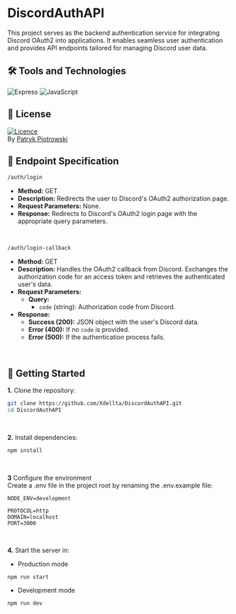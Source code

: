 # DiscordAuthAPI
This project serves as the backend authentication service for integrating Discord OAuth2 into applications. It enables seamless user authentication and provides API endpoints tailored for managing Discord user data.
<br>

## 🛠️ Tools and Technologies
![Express](https://img.shields.io/badge/Express%20js-000000?style=for-the-badge&logo=express&logoColor=white)
![JavaScript](https://img.shields.io/badge/JavaScript-F7DF1E?style=for-the-badge&logo=javascript&logoColor=black)
<br>

## 📜 License
[![Licence](https://img.shields.io/github/license/Ileriayo/markdown-badges?style=for-the-badge)](./LICENSE)<br>
By [Patryk Piotrowski](https://github.com/Xdellta)
<br>

## 📌 Endpoint Specification
```sh
/auth/login
```
- **Method:** GET
- **Description:** Redirects the user to Discord's OAuth2 authorization page.
- **Request Parameters:** None.
- **Response:** Redirects to Discord's OAuth2 login page with the appropriate query parameters.
<br>

```sh
/auth/login-callback
```
- **Method:** GET
- **Description:** Handles the OAuth2 callback from Discord. Exchanges the authorization code for an access token and retrieves the authenticated user's data.
- **Request Parameters:**
  - **Query:**
    - `code` (string): Authorization code from Discord.
- **Response:**
  - **Success (200):** JSON object with the user's Discord data.
  - **Error (400):** If no `code` is provided.
  - **Error (500):** If the authentication process fails.
<br>

## 🚀 Getting Started
**1.** Clone the repository:
```sh
git clone https://github.com/Xdellta/DiscordAuthAPI.git
cd DiscordAuthAPI
```
<br>

**2.** Install dependencies:
```sh
npm install
```
<br>

**3** Configure the environment<br>
Create a .env file in the project root by renaming the .env.example file:
```env
NODE_ENV=development

PROTOCOL=http
DOMAIN=localhost
PORT=3000
```
<br>

**4.** Start the server in:<br>
- Production mode
```sh
npm run start
```
- Development mode
```sh
npm run dev
```
